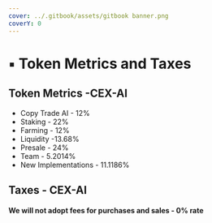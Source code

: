 ```yaml
---
cover: ../.gitbook/assets/gitbook banner.png
coverY: 0
---
```


# ▪ Token Metrics and Taxes

## Token Metrics -CEX-AI

* Copy Trade AI - 12%
* Staking - 22%
* Farming - 12%
* Liquidity -13.68%
* Presale - 24%
* Team - 5.2014%
* New Implementations - 11.1186%

## Taxes - CEX-AI

#### We will not adopt fees for purchases and sales - 0% rate
